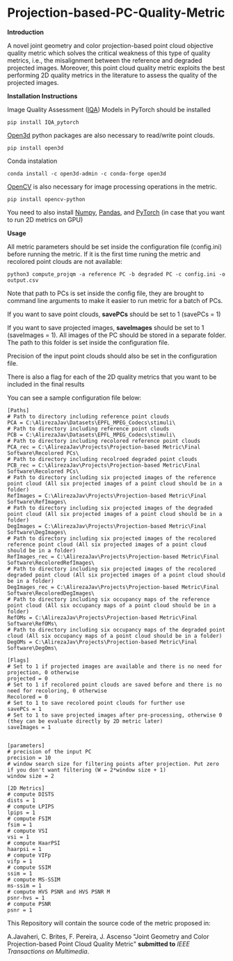 # Projection-based-PC-Quality-Metric
<b>Introduction</b>
<p>A novel joint geometry and color projection-based point cloud objective quality metric which solves the critical weakness of this type of quality metrics, i.e., the misalignment between the reference and degraded projected images. Moreover, this point cloud quality metric exploits the best performing 2D quality metrics in the literature to assess the quality of the projected images.</p>
<b>Installation Instructions</b>
<p>Image Quality Assessment (<a href="https://pypi.org/project/IQA-pytorch/">IQA</a>) Models in PyTorch should be installed</p>

```console
pip install IQA_pytorch
```
<a href="http://www.open3d.org/docs/release/getting_started.html">Open3d</a> python packages are also necessary to read/write point clouds.

```console
pip install open3d
```
Conda instalation

```console
conda install -c open3d-admin -c conda-forge open3d
```
<a href="https://pypi.org/project/opencv-python/">OpenCV</a> is also necessary for image processing operations in the metric.

```console
pip install opencv-python
```
You need to also install <a href="https://numpy.org/">Numpy</a>, <a href="https://pandas.pydata.org/">Pandas</a>, and <a href="https://pytorch.org/">PyTorch</a> (in case that you want to run 2D metrics on GPU)

<b>Usage</b>
<p>All metric parameters should be set inside the configuration file (config.ini) before running the metric. If it is the first time runing the metric and recolored point clouds are not available:</p>

```console
python3 compute_projqm -a reference PC -b degraded PC -c config.ini -o output.csv
```
<p>Note that path to PCs is set inside the config file, they are brought to command line arguments to make it easier to run metric for a batch of PCs.</p>
<p>If you want to save point clouds, <b>savePCs</b> should be set to 1 (savePCs = 1) </p>
<p>If you want to save projected images, <b>saveImages</b> should be set to 1 (saveImages = 1). All images of the PC should be stored in a separate folder. The path to this folder is set inside the configuration file.</p>
<p>Precision of the input point clouds should also be set in the configuration file.</p>
<p>There is also a flag for each of the 2D quality metrics that you want to be included in the final results<p>
<p> You can see a sample configuration file below: </p>

```console
[Paths]
# Path to directory including reference point clouds
PCA = C:\AlirezaJav\Datasets\EPFL_MPEG_Codecs\stimuli\  
# Path to directory including reference point clouds                           
PCB = C:\AlirezaJav\Datasets\EPFL_MPEG_Codecs\stimuli\	
# Path to directory including recolored reference point clouds                         
PCA_rec = C:\AlirezaJav\Projects\Projection-based Metric\Final Software\Recolored PCs\
# Path to directory including recolroed degraded point clouds 
PCB_rec = C:\AlirezaJav\Projects\Projection-based Metric\Final Software\Recolored PCs\
# Path to directory including six projected images of the reference point cloud (All six projected images of a point cloud should be in a folder)
RefImages = C:\AlirezaJav\Projects\Projection-based Metric\Final Software\RefImages\
# Path to directory including six projected images of the degraded point cloud (All six projected images of a point cloud should be in a folder)
DegImages = C:\AlirezaJav\Projects\Projection-based Metric\Final Software\DegImages\
# Path to directory including six projected images of the recolored reference point cloud (All six projected images of a point cloud should be in a folder)
RefImages_rec = C:\AlirezaJav\Projects\Projection-based Metric\Final Software\RecoloredRefImages\
# Path to directory including six projected images of the recolored degraded point cloud (All six projected images of a point cloud should be in a folder)
DegImages_rec = C:\AlirezaJav\Projects\Projection-based Metric\Final Software\RecoloredDegImages\
# Path to directory including six occupancy maps of the reference point cloud (All six occupancy maps of a point cloud should be in a folder)
RefOMs = C:\AlirezaJav\Projects\Projection-based Metric\Final Software\RefOMs\
# Path to directory including six occupancy maps of the degraded point cloud (All six occupancy maps of a point cloud should be in a folder)
DegOMs = C:\AlirezaJav\Projects\Projection-based Metric\Final Software\DegOms\

[Flags]
# Set to 1 if projected images are available and there is no need for projection, 0 otherwise
projected = 0
# Set to 1 if recolored point clouds are saved before and there is no need for recoloring, 0 otherwise
Recolored = 0
# Set to 1 to save recolored point clouds for further use
savePCs = 1
# Set to 1 to save projected images after pre-processing, otherwise 0 (they can be evaluate directly by 2D metric later)
saveImages = 1


[parameters]
# precision of the input PC
precision = 10
# window search size for filtering points after projection. Put zero if you don't want filtering (W = 2*window size + 1)
window size = 2

[2D Metrics]
# compute DISTS
dists = 1
# compute LPIPS
lpips = 1
# compute FSIM
fsim = 1
# compute VSI
vsi = 1
# compute HaarPSI
haarpsi = 1
# compute VIFp
vifp = 1
# compute SSIM
ssim = 1
# compute MS-SSIM
ms-ssim = 1
# compute HVS PSNR and HVS PSNR M
psnr-hvs = 1
# compute PSNR
psnr = 1
```

<p>This Repository will contain the source code of the metric proposed in:</p>
A.Javaheri, C. Brites, F. Pereira, J. Ascenso "Joint Geometry and Color Projection-based Point Cloud Quality Metric" <b>submitted to</b> <i>IEEE Transactions on Multimedia</i>.
